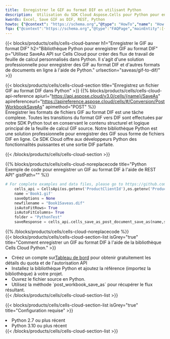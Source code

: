 ```yaml
---
title:  Enregistrer le GIF au format DIF en utilisant Python
description:  Utilisation du SDK Cloud Aspose.Cells pour Python pour enregistrer le fichier au format GIF au format DIF.
kwords: Excel, Save GIF as DIF, REST, Python
howto: {"@context": "https://schema.org","@type": "HowTo","name": "How to save GIF as DIF using the Cells Cloud Python library.","description": "How to save GIF as DIF using the Cells Cloud Python library.","image": {"@type": "ImageObject"},"url": "/python/saveas/gif-to-dif/","step": [{ "@type": "HowToStep","name": "How to save GIF as DIF using the Cells Cloud Python library. step 1", "image": {"@type": "ImageObject",},"url": "/python/saveas/gif-to-dif/","text": "Register an account at <a href='https://dashboard.aspose.cloud/'>Dashboard</a> to get free API quota & authorization details",},{ "@type": "HowToStep","name": "How to save GIF as DIF using the Cells Cloud Python library. step 1", "image": {"@type": "ImageObject",},"url": "/python/saveas/gif-to-dif/","text": "Install Python library and add the reference (import the library) to your project.",},{ "@type": "HowToStep","name": "How to save GIF as DIF using the Cells Cloud Python library. step 1", "image": {"@type": "ImageObject",},"url": "/python/saveas/gif-to-dif/","text": "Open the source file in Python.",},{ "@type": "HowToStep","name": "How to save GIF as DIF using the Cells Cloud Python library. step 1", "image": {"@type": "ImageObject",},"url": "/python/saveas/gif-to-dif/","text": "Use the `post_workbook_save_as` method to retrieve the resulting stream.",}, ],"supply": {"@type": "HowToSupply","name": "document"},"tool": [{"@type": "HowToTool","name": "PyCharm, Visual Studio Code, Sublime, Eclipse"},{"@type": "HowToTool","name": "Aspose Cells"}],"totalTime": "PT6M"}
fqa: {"@context":"https://schema.org","@type":"FAQPage","mainEntity":[{"@type":"Question","name":"Why save file as other formats file in C# using REST API?","acceptedAnswer":{"@type":"Answer","text":"Documents are encoded in many ways, and some files may be incompatible with the software you use. To open and read such files, just save them as appropriate file formats.<br/><ol><li>Install .NET SDK and add the reference (import the library) to your project.</li><li>Open the source file in C# using REST API.</li><li>Call the PostWorkbookSaveAsRequest() method, passing an output filename with required extension.</li><li>Get the result of save as a separate file.</li></ol>"}},{"@type":"Question","name":"What file formats can I save as with your C# library?","acceptedAnswer":{"@type":"Answer","text":"We support a variety of file formats for conversion using .NET library, including XLSX, Excel, xls , PDF, CSV, HTML, Markdown, XML, PNG, JPG, TIFF, Json, TXT and many more."}},{"@type":"Question","name":"What is the maximum allowed file size for conversion using this .NET library?","acceptedAnswer":{"@type":"Answer","text":"There are no file size limits for format conversions using .NET library."}}]}
---
```

{{< blocks/products/cells/cells-cloud-banner h1="Enregistrer le GIF au format DIF" h2="Bibliothèque Python pour enregistrer GIF au format DIF" p="Utilisez SaveAs API sur Cells Cloud pour créer des flux de travail de feuille de calcul personnalisés dans Python. Il s\'agit d\'une solution professionnelle pour enregistrer des GIF au format DIF et d\'autres formats de documents en ligne à l\'aide de Python." urlsection="saveas/gif-to-dif/" >}}

{{< blocks/products/cells/cells-cloud-section title="Enregistrez un fichier GIF au format DIF dans Python" >}}
{{% blocks/products/cells/cells-cloud-api-reference apiurl="https://api.aspose.cloud/v3.0/cells/{name}/SaveAs" apireferenceurl="https://apireference.aspose.cloud/cells/#/Conversion/PostWorkbookSaveAs" apimethod="POST" %}}
<br/>
Enregistrer les formats de fichiers GIF au format DIF est une tâche complexe. Toutes les transitions du format GIF vers DIF sont effectuées par notre SDK Python tout en conservant le contenu structurel et logique principal de la feuille de calcul GIF source. Notre bibliothèque Python est une solution professionnelle pour enregistrer des GIF sous forme de fichiers DIF en ligne. Ce SDK Cloud offre aux développeurs Python des fonctionnalités puissantes et une sortie DIF parfaite.

{{< /blocks/products/cells/cells-cloud-section >}}

{{% blocks/products/cells/cells-cloud-noreplacecode title="Python Exemple de code pour enregistrer un GIF au format DIF à l\'aide de REST API" gistPath="" %}}
  
```python
# For complete examples and data files, please go to https://github.com/aspose-cells-cloud/aspose-cells-cloud-python/
    cells_api = CellsApi(os.getenv('ProductClientId'),os.getenv('ProductClientSecret'))
    name ='Book1.gif'    
    saveOptions = None
    newfilename = "Book1Saveas.dif"
    isAutoFitRows= True
    isAutoFitColumns= True
    folder = "PythonTest"
    saveResponse = cells_api.cells_save_as_post_document_save_as(name,save_options=saveOptions, newfilename=(folder +'/' + newfilename),folder=folder)
```
  
{{% /blocks/products/cells/cells-cloud-noreplacecode %}}
<br/>
{{< blocks/products/cells/cells-cloud-section-list isGrey="true" title="Comment enregistrer un GIF au format DIF à l\'aide de la bibliothèque Cells Cloud Python." >}}
<li> Créez un compte sur<a href="https://dashboard.aspose.cloud/">Tableau de bord</a> pour obtenir gratuitement les détails du quota et de l'autorisation API</li>
<li>Installez la bibliothèque Python et ajoutez la référence (importez la bibliothèque) à votre projet.</li>
<li>Ouvrez le fichier source en Python.</li>
<li>Utilisez la méthode `post_workbook_save_as` pour récupérer le flux résultant.</li>
{{< /blocks/products/cells/cells-cloud-section-list >}}

{{< blocks/products/cells/cells-cloud-section-list isGrey="true" title="Configuration requise" >}}
<li>Python 2.7 ou plus récent</li>
<li>Python 3.10 ou plus récent</li>
{{< /blocks/products/cells/cells-cloud-section-list >}}
